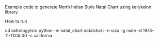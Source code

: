 Example code to generate North Indian Style Natal Chart using kerykeion library.

How to run

cd astrology/src
python -m natal_chart.natalchart -n raza -g male -d  1974-11-11:05:00 -c california